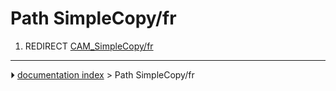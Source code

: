 # Path SimpleCopy/fr
1.  REDIRECT [CAM_SimpleCopy/fr](CAM_SimpleCopy/fr.md)



---
⏵ [documentation index](../README.md) > Path SimpleCopy/fr

